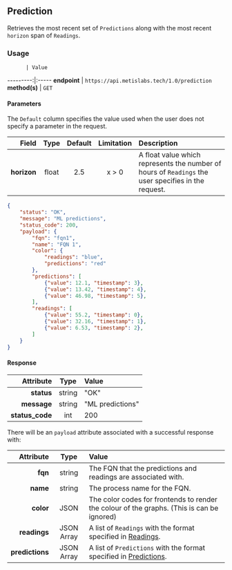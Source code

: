 ## Prediction
Retrieves the most recent set of `Predictions` along with the most recent `horizon` span of `Readings`.

### Usage

          | Value
---------:|:-----
__endpoint__ | `https://api.metislabs.tech/1.0/prediction`
__method(s)__ | `GET`

#### Parameters

The `Default` column specifies the value used when the user does not specify a parameter in the request.

Field | Type | Default | Limitation | Description
-----:|:----:|:---------:|:----------:|:-----------
__horizon__ | float | 2.5 | x > 0 | A float value which represents the number of hours of `Readings` the user specifies in the request.

```json
{
    "status": "OK",
    "message": "ML predictions",
    "status_code": 200,
    "payload": {
        "fqn": "fqn1",
        "name": "FQN 1",
        "color": {
            "readings": "blue",
            "predictions": "red"
        },
        "predictions": [
            {"value": 12.1, "timestamp": 3},
            {"value": 13.42, "timestamp": 4},
            {"value": 46.98, "timestamp": 5},
        ],
        "readings": [
            {"value": 55.2, "timestamp": 0},
            {"value": 32.16, "timestamp": 1},
            {"value": 6.53, "timestamp": 2},
        ]       
    }
}
```


#### Response

 Attribute | Type | Value
---------:|:----:|:-----
__status__ | string | "OK"
__message__ | string | "ML predictions"
__status_code__ | int | 200

There will be an `payload` attribute associated with a successful response with:

 Attribute | Type | Value
---------:|:----:|:-----
__fqn__ | string | The FQN that the predictions and readings are associated with.
__name__ | string | The process name for the FQN.
__color__ | JSON | The color codes for frontends to render the colour of the graphs. (This is can be ignored)
__readings__ | JSON Array | A list of `Readings` with the format specified in [Readings](#readings).
__predictions__ | JSON Array | A list of `Predictions` with the format specified in [Predictions](#predictions).
